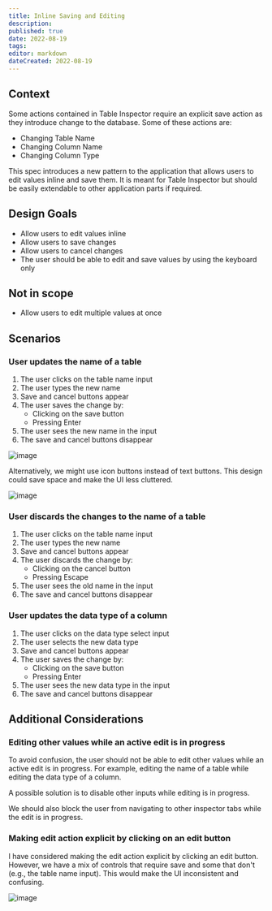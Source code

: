 ```yaml
---
title: Inline Saving and Editing
description: 
published: true
date: 2022-08-19
tags: 
editor: markdown
dateCreated: 2022-08-19
---
```


## Context

Some actions contained in Table Inspector require an explicit save action as they introduce change to the database. Some of these actions are:

- Changing Table Name
- Changing Column Name
- Changing Column Type

This spec introduces a new pattern to the application that allows users to edit values inline and save them. It is meant for Table Inspector but should be easily extendable to other application parts if required.

## Design Goals

- Allow users to edit values inline
- Allow users to save changes
- Allow users to cancel changes
- The user should be able to edit and save values by using the keyboard only

## Not in scope

- Allow users to edit multiple values at once

## Scenarios

### User updates the name of a table

1. The user clicks on the table name input
1. The user types the new name
1. Save and cancel buttons appear
1. The user saves the change by:
    - Clicking on the save button
    - Pressing Enter
1. The user sees the new name in the input
1. The save and cancel buttons disappear

![image](https://user-images.githubusercontent.com/845767/185621416-fe829bc5-9016-48e4-8633-647b365857ef.png)

Alternatively, we might use icon buttons instead of text buttons. This design could save space and make the UI less cluttered.

![image](https://user-images.githubusercontent.com/845767/185630760-1e0360d4-f286-4b99-ab8e-0b22e719ed76.png)

### User discards the changes to the name of a table

1. The user clicks on the table name input
1. The user types the new name
1. Save and cancel buttons appear
1. The user discards the change by:
    - Clicking on the cancel button
    - Pressing Escape
1. The user sees the old name in the input
1. The save and cancel buttons disappear

### User updates the data type of a column

1. The user clicks on the data type select input
1. The user selects the new data type
1. Save and cancel buttons appear
1. The user saves the change by:
    - Clicking on the save button
    - Pressing Enter
1. The user sees the new data type in the input
1. The save and cancel buttons disappear

## Additional Considerations

### Editing other values while an active edit is in progress

To avoid confusion, the user should not be able to edit other values while an active edit is in progress. For example, editing the name of a table while editing the data type of a column.

A possible solution is to disable other inputs while editing is in progress.

We should also block the user from navigating to other inspector tabs while the edit is in progress.

### Making edit action explicit by clicking on an edit button

I have considered making the edit action explicit by clicking an edit button. However, we have a mix of controls that require save and some that don't (e.g., the table name input). This would make the UI inconsistent and confusing.

![image](https://user-images.githubusercontent.com/845767/185633330-26a682a5-50b1-4bd0-a4f9-828bed43d0c0.png)
